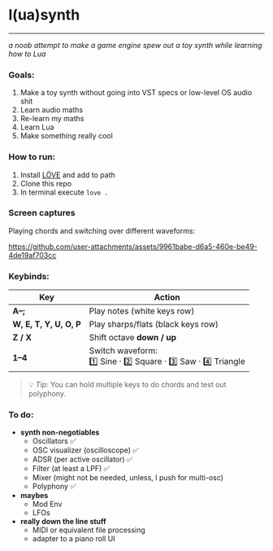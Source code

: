 # l(ua)synth
---
_a noob attempt to make a game engine spew out a toy synth while learning how to Lua_
### Goals:
1. Make a toy synth without going into VST specs or low-level OS audio shit
2. Learn audio maths
3. Re-learn my maths
4. Learn Lua
5. Make something really cool

### How to run:
1. Install [LÖVE](https://love2d.org/#download) and add to path
2. Clone this repo
3. In terminal execute `love .`

### Screen captures
Playing chords and switching over different waveforms:

https://github.com/user-attachments/assets/9961babe-d6a5-460e-be49-4de19af703cc


### Keybinds:
| Key | Action |
|-----|--------|
| **A–;** | Play notes (white keys row) |
| **W, E, T, Y, U, O, P** | Play sharps/flats (black keys row) |
| **Z / X** | Shift octave **down / up** |
| **1–4** | Switch waveform:<br>1️⃣ Sine · 2️⃣ Square · 3️⃣ Saw · 4️⃣ Triangle |

> 💡 *Tip:* You can hold multiple keys to do chords and test out polyphony.

### To do:
- **synth non-negotiables**
    - Oscillators ✅
    - OSC visualizer (oscilloscope) ✅
    - ADSR (per active oscillator) ✅
    - Filter (at least a LPF) ✅
    - Mixer (might not be needed, unless, I push for multi-osc)
    - Polyphony ✅
- **maybes**
    - Mod Env
    - LFOs
- **really down the line stuff**
    - MIDI or equivalent file processing
    - adapter to a piano roll UI
